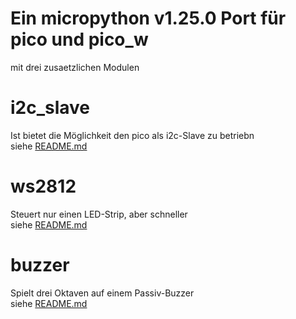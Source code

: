 # Ein micropython v1.25.0 Port für pico und pico_w
mit drei zusaetzlichen Modulen
# i2c_slave
Ist bietet die Möglichkeit den pico als i2c-Slave zu betriebn\
siehe [README.md](i2c_slave/README.md)
# ws2812
Steuert nur einen LED-Strip, aber schneller\
siehe [README.md](ws2812/README.md)
# buzzer
Spielt drei Oktaven auf einem Passiv-Buzzer\
siehe [README.md](buzzer/README.md)
